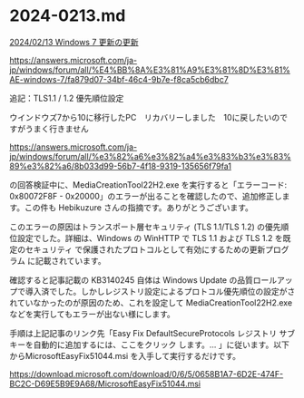 # 2024-0213.md

[2024/02/13 Windows 7 更新の更新](Windows7.png)


https://answers.microsoft.com/ja-jp/windows/forum/all/%E4%BB%8A%E3%81%A9%E3%81%8D%E3%81%AE-windows-7/fa879d07-34bf-46c4-9b7e-f8ca5cb6dbc7

追記：TLS1.1 / 1.2 優先順位設定

ウインドウズ7から10に移行したPC　リカバリーしました　10に戻したいのですがうまく行きません

https://answers.microsoft.com/ja-jp/windows/forum/all/%e3%82%a6%e3%82%a4%e3%83%b3%e3%83%89%e3%82%a6/8b033d99-56b7-4f18-9319-135656f79fa1

 

の回答検証中に、MediaCreationTool22H2.exe を実行すると「エラーコード: 0x80072F8F - 0x20000」のエラーが出ることを確認したので、追加修正します。この件も Hebikuzure さんの指摘です。ありがとうございます。

このエラーの原因はトランスポート層セキュリティ (TLS 1.1/TLS 1.2) の優先順位設定でした。詳細は、Windows の WinHTTP で TLS 1.1 および TLS 1.2 を既定のセキュリティ で保護されたプロトコルとして有効にするための更新プログラム に記載されています。

確認すると記事記載の KB3140245 自体は Windows Update の品質ロールアップで導入済でした。しかしレジストリ設定によるプロトコル優先順位の設定がされていなかったのが原因のため、これを設定して MediaCreationTool22H2.exe などを実行してもエラーが出ない様にします。

手順は上記記事のリンク先「Easy Fix DefaultSecureProtocols レジストリ サブキーを自動的に追加するには、ここをクリック します。... 」に従います。以下からMicrosoftEasyFix51044.msi を入手して実行するだけです。

https://download.microsoft.com/download/0/6/5/0658B1A7-6D2E-474F-BC2C-D69E5B9E9A68/MicrosoftEasyFix51044.msi

